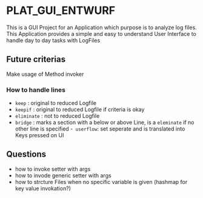 # PLAT_GUI_ENTWURF
This is a GUI Project for an Application which purpose is to analyze log files.
This Application provides a simple and easy to understand User Interface to handle day to day tasks with LogFiles


## Future criterias

Make usage of Method invoker

### How to handle lines
- ```keep``` : original to reduced Logfile
- ```keepif``` : original to reduced Logfile if criteria is okay
- ```eliminate``` : not to reduced Logfile
- ```bridge``` : marks a section with a below or above Line, is a ```eleminate``` if no other line is specified
-``` userflow```: set seperate and is translated into Keys pressed on UI

## Questions
- how to invoke setter with args
- how to invode generic setter with args
- how to strcture Files when no specific variable is given (hashmap for key value invokation?)
